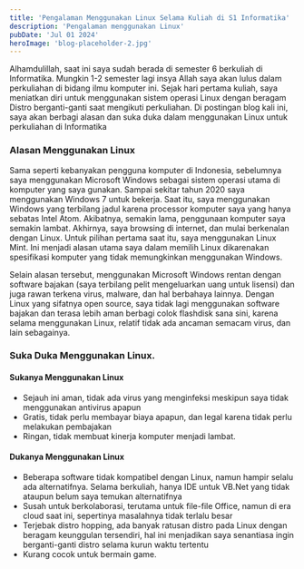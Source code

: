 ```yaml
---
title: 'Pengalaman Menggunakan Linux Selama Kuliah di S1 Informatika'
description: 'Pengalaman menggunakan Linux'
pubDate: 'Jul 01 2024'
heroImage: 'blog-placeholder-2.jpg'
---
```


Alhamdulillah, saat ini saya sudah berada di semester 6 berkuliah di Informatika. Mungkin 1-2 semester lagi insya Allah saya akan lulus dalam perkuliahan di bidang ilmu komputer ini. Sejak hari pertama kuliah, saya meniatkan diri untuk menggunakan sistem operasi Linux dengan beragam Distro berganti-ganti saat mengikuti perkuliahan. Di postingan blog kali ini, saya akan berbagi alasan dan suka duka dalam  menggunakan Linux untuk perkuliahan di Informatika

### Alasan Menggunakan Linux

Sama seperti kebanyakan pengguna komputer di Indonesia, sebelumnya saya menggunakan Microsoft Windows sebagai sistem operasi utama di komputer yang saya gunakan. Sampai sekitar tahun 2020 saya menggunakan Windows 7 untuk bekerja. Saat itu, saya menggunakan Windows yang terbilang jadul karena processor komputer saya yang hanya sebatas Intel Atom. Akibatnya, semakin lama, penggunaan komputer saya semakin lambat. Akhirnya, saya browsing di internet, dan mulai berkenalan dengan Linux. Untuk pilihan pertama saat itu, saya menggunakan Linux Mint. Ini menjadi alasan utama saya dalam memilih Linux dikarenakan spesifikasi komputer yang tidak memungkinkan menggunakan Windows.

Selain alasan tersebut, menggunakan Microsoft Windows rentan dengan software bajakan (saya terbilang pelit mengeluarkan uang untuk lisensi) dan juga rawan terkena virus, malware, dan hal berbahaya lainnya. Dengan Linux yang sifatnya open source, saya tidak lagi menggunakan software bajakan dan terasa lebih aman berbagi colok flashdisk sana sini, karena selama menggunakan Linux, relatif tidak ada ancaman semacam virus, dan lain sebagainya.

### Suka Duka Menggunakan Linux.


#### Sukanya Menggunakan Linux

- Sejauh ini aman, tidak ada virus yang menginfeksi meskipun saya tidak menggunakan antivirus apapun
- Gratis, tidak perlu membayar biaya apapun, dan legal karena tidak perlu melakukan pembajakan
- Ringan, tidak membuat kinerja komputer menjadi lambat.

#### Dukanya Menggunakan Linux

- Beberapa software tidak kompatibel dengan Linux, namun hampir selalu ada alternatifnya. Selama berkuliah, hanya IDE untuk VB.Net yang tidak ataupun belum saya temukan alternatifnya
- Susah untuk berkolaborasi, terutama untuk file-file Office, namun di era cloud saat ini, sepertinya masalahnya tidak terlalu besar
- Terjebak distro hopping, ada banyak ratusan distro pada Linux dengan beragam keunggulan tersendiri, hal ini menjadikan saya senantiasa ingin berganti-ganti distro selama kurun waktu tertentu
- Kurang cocok untuk bermain game.
